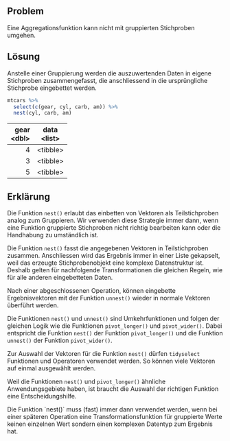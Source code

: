 
## Problem

Eine Aggregationsfunktion kann nicht mit gruppierten Stichproben umgehen. 

## Lösung

Anstelle einer Gruppierung werden die auszuwertenden Daten in eigene Stichproben zusammengefasst, die anschliessend in die ursprüngliche Stichprobe eingebettet werden.

```R
mtcars %>% 
  select(c(gear, cyl, carb, am)) %>%
  nest(cyl, carb, am)
```

| gear <br> &lt;dbl> | data <br> &lt;list> |
| ---: | :---: |
| 4 | &lt;tibble> |
| 3 | &lt;tibble> |			
| 5 | &lt;tibble> |			

## Erklärung

Die Funktion `nest()` erlaubt das einbetten von Vektoren als Teilstichproben analog zum Gruppieren. Wir verwenden diese Strategie immer dann, wenn eine Funktion gruppierte Stichproben nicht richtig bearbeiten kann oder die Handhabung zu umständlich ist. 

Die Funktion `nest()` fasst die angegebenen Vektoren in Teilstichproben zusammen. Anschliessen wird  das Ergebnis immer in einer Liste gekapselt, weil das erzeugte Stichprobenobjekt eine komplexe Datenstruktur ist. Deshalb gelten für nachfolgende Transformationen die gleichen Regeln, wie für alle anderen eingebetteten Daten.

Nach einer abgeschlossenen Operation, können eingebette Ergebnisvektoren mit der Funktion `unnest()` wieder in normale Vektoren überführt werden. 

Die Funktionen `nest()` und `unnest()` sind Umkehrfunktionen und folgen der gleichen Logik wie die Funktionen `pivot_longer()` und `pivot_wider()`. Dabei entspricht die Funktion `nest()` der Funktion `pivot_longer()` und die Funktion `unnest()` der Funktion `pivot_wider()`. 

Zur Auswahl der Vektoren für die Funktion `nest()` dürfen `tidyselect` Funktionen und Operatoren verwendet werden. So können viele Vektoren auf einmal ausgewählt werden.

Weil die Funktionen `nest()` und `pivot_longer()` ähnliche Anwendungsgebiete haben, ist braucht die Auswahl der richtigen Funktion eine Entscheidungshilfe. 

<p class="alert alert-success" markdown="1">
Die Funktion `nest()` muss (fast) immer dann verwendet werden, wenn bei einer späteren Operation  eine Transformationsfunktion für gruppierte Werte keinen einzelnen Wert sondern einen komplexen Datentyp zum Ergebnis hat. 
</p>
